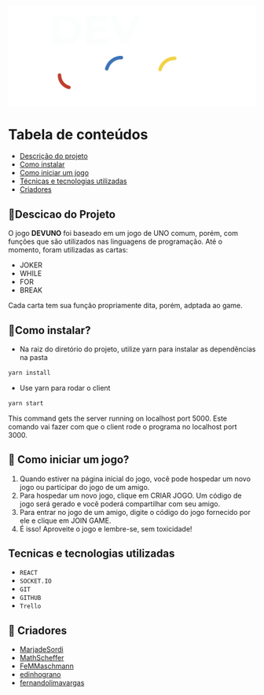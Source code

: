<h1 align="center">
    <img src="devuno_logo_white.png" align="center">
</h1>

Tabela de conteúdos
=================
<!--ts-->
   * [Descrição do projeto](#Descicao-do-Projeto)
   * [Como instalar](#Como-instalar)
   * [Como iniciar um jogo](#Como-iniciar-um-jogo)
   * [Técnicas e tecnologias utilizadas](#Tecnicas-e-tecnologias-utilizadas)
   * [Criadores](#criadores)
<!--te-->


## 🤔Descicao do Projeto


O jogo __DEVUNO__ foi baseado em um jogo de UNO comum, porém, com funções que são utilizados nas linguagens de programação. Até o momento, foram utilizadas as cartas: 
  * JOKER
  * WHILE
  * FOR
  * BREAK

Cada carta tem sua função propriamente dita, porém, adptada ao game.



## 🏁Como instalar?


- Na raiz do diretório do projeto, utilize yarn para instalar as dependências na pasta

```bash
yarn install
```

- Use yarn para rodar o client

```bash
yarn start
```

This command gets the server running on localhost port 5000.
Este comando vai fazer com que o client rode o programa no localhost port 3000.

## 🧐 Como iniciar um jogo?

1. Quando estiver na página inicial do jogo, você pode hospedar um novo jogo ou participar do jogo de um amigo.
2. Para hospedar um novo jogo, clique em CRIAR JOGO. Um código de jogo será gerado e você poderá compartilhar com seu amigo.
3. Para entrar no jogo de um amigo, digite o código do jogo fornecido por ele e clique em JOIN GAME.
4. É isso! Aproveite o jogo e lembre-se, sem toxicidade!


## Tecnicas e tecnologias utilizadas

- ``REACT``
- ``SOCKET.IO``
- ``GIT``
- ``GITHUB``
- ``Trello`` 


## 🤝 Criadores
* [MarjadeSordi](https://github.com/MarjadeSordi)
* [MathScheffer](https://github.com/MathScheffer)
* [FeMMaschmann](https://github.com/FeMMaschmann)
* [edinhograno](https://github.com/edinhograno)
* [fernandolimavargas](https://github.com/fernandolimavargas)
